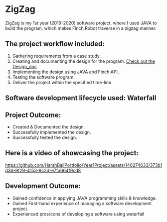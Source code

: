 # ZigZag 
ZigZag is my 1st year (2019-2020) software project, where I used JAVA to build the program, which makes Finch Robot traverse in a zigzag manner.

## The project workflow included:
1. Gathering requirements from a case study.
2. Creating and documenting the design for the program. [Check out the Design_doc](Design_doc.pdf)
4. Implementing the design using JAVA and Finch API.
5. Testing the software program.
6. Deliver the project within the specified time-line.

## Software development lifecycle used: Waterfall


## Project Outcome:
- Created & Documented the design.
- Successfully implemented the design.
- Successfully tested the design.

## Here is a video of showcasing the project:
https://github.com/HarshBaliPortfolio/Year1Project/assets/140274633/373b1d36-9f29-4153-9c2d-e7fa664f9cd8 

## Development Outcome: 
- Gained confidence in applying JAVA programming skills & knowledge.
- Gained First-hand experience of managing a software development project.
- Experienced pros/cons of developing a software using waterfall
